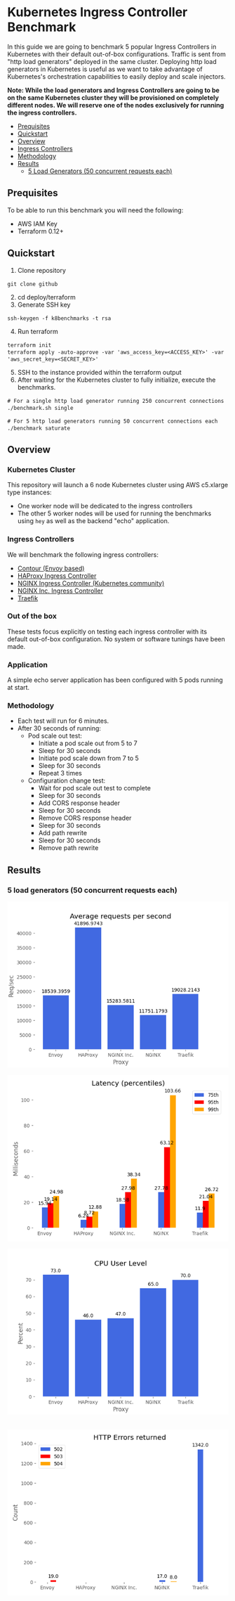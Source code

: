# Kubernetes Ingress Controller Benchmark

In this guide we are going to benchmark 5 popular Ingress Controllers in Kubernetes with their default out-of-box configurations.
Traffic is sent from "http load generators" deployed in the same cluster.
Deploying http load generators in Kubernetes is useful as we want to take advantage of Kubernetes's orchestration capabilities to easily deploy and scale injectors.

**Note: While the load generators and Ingress Controllers are going to be on the same Kubernetes cluster they will be provisioned on completely different nodes. We will reserve one of the nodes exclusively for running the ingress controllers.**


- [Prequisites](#prequisites)
- [Quickstart](#quickstart)
- [Overview](#overview)
- [Ingress Controllers](#ingress-controllers)
- [Methodology](#methodology)
- [Results](#results)
  - [5 Load Generators (50 concurrent requests each)](#5-load-generators-50-concurrent-requests-each)

## Prequisites
To be able to run this benchmark you will need the following:
- AWS IAM Key
- Terraform 0.12+

## Quickstart
1. Clone repository
```
git clone github
```
2. cd deploy/terraform
3. Generate SSH key
```
ssh-keygen -f k8benchmarks -t rsa
```
4. Run terraform
```
terraform init
terraform apply -auto-approve -var 'aws_access_key=<ACCESS_KEY>' -var 'aws_secret_key=<SECRET_KEY>'
```
5. SSH to the instance provided within the terraform output
6. After waiting for the Kubernetes cluster to fully initialize, execute the benchmarks.
```
# For a single http load generator running 250 concurrent connections
./benchmark.sh single
```
```
# For 5 http load generators running 50 concurrent connections each
./benchmark saturate
```

## Overview
### Kubernetes Cluster
This repository will launch a 6 node Kubernetes cluster using AWS c5.xlarge type instances:
- One worker node will be dedicated to the ingress controllers
- The other 5 worker nodes will be used for running the benchmarks using `hey` as well as the backend "echo" application.

### Ingress Controllers
We will benchmark the following ingress controllers:

- [Contour (Envoy based)](https://github.com/projectcontour/contour)
- [HAProxy Ingress Controller](https://github.com/haproxytech/kubernetes-ingress)
- [NGINX Ingress Controller (Kubernetes community)](https://github.com/kubernetes/ingress-nginx)
- [NGINX Inc. Ingress Controller](https://github.com/nginxinc/kubernetes-ingress)
- [Traefik](https://github.com/containous/traefik)

### Out of the box
These tests focus explicitly on testing each ingress controller with its default out-of-box configuration.
No system or software tunings have been made.

### Application
A simple echo server application has been configured with 5 pods running at start.

### Methodology
- Each test will run for 6 minutes.
- After 30 seconds of running:
    - Pod scale out test:
        - Initiate a pod scale out from 5 to 7
        - Sleep for 30 seconds
        - Initiate pod scale down from 7 to 5
        - Sleep for 30 seconds
        - Repeat 3 times
    - Configuration change test:
        - Wait for pod scale out test to complete
        - Sleep for 30 seconds
        - Add CORS response header
        - Sleep for 30 seconds
        - Remove CORS response header
        - Sleep for 30 seconds
        - Add path rewrite
        - Sleep for 30 seconds
        - Remove path rewrite


## Results
### 5 load generators (50 concurrent requests each)
![alt text](graphs/saturate/requests.png "Requests per second")

![alt text](graphs/saturate/latency.png "Average response time")

![alt text](graphs/saturate/cpu.png "Maximum CPU Usage")

![alt text](graphs/saturate/errors.png "HTTP Errors")
-------

